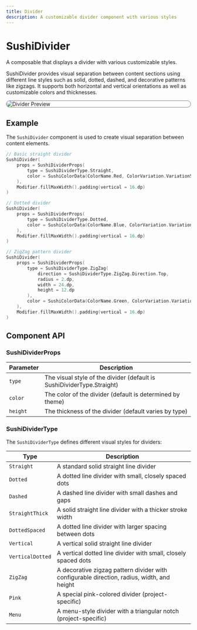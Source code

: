 ```yaml
---
title: Divider
description: A customizable divider component with various styles
---
```


# SushiDivider

A composable that displays a divider with various customizable styles.

SushiDivider provides visual separation between content sections using different
line styles such as solid, dotted, dashed, and decorative patterns like zigzags.
It supports both horizontal and vertical orientations as well as customizable colors
and thicknesses.

<div style="max-width: 800px; max-height: 340px; border-radius: 20px; overflow: hidden; border: 1px solid #777;">
    <img class="component-preview" src="../preview_divider.png" alt="Divider Preview">
</div>

## Example

The `SushiDivider` component is used to create visual separation between content elements.

```kotlin
// Basic straight divider
SushiDivider(
    props = SushiDividerProps(
        type = SushiDividerType.Straight,
        color = SushiColorData(ColorName.Red, ColorVariation.Variation500)
    ),
    Modifier.fillMaxWidth().padding(vertical = 16.dp)
)

// Dotted divider
SushiDivider(
    props = SushiDividerProps(
        type = SushiDividerType.Dotted,
        color = SushiColorData(ColorName.Blue, ColorVariation.Variation500)
    ),
    Modifier.fillMaxWidth().padding(vertical = 16.dp)
)

// ZigZag pattern divider
SushiDivider(
    props = SushiDividerProps(
        type = SushiDividerType.ZigZag(
            direction = SushiDividerType.ZigZag.Direction.Top,
            radius = 2.dp,
            width = 24.dp,
            height = 12.dp
        ),
        color = SushiColorData(ColorName.Green, ColorVariation.Variation500),
    ),
    Modifier.fillMaxWidth().padding(vertical = 16.dp)
)
```

## Component API

### SushiDividerProps

| Parameter                               | Description                      |
|-----------------------------------------|----------------------------------|
| <div class='parameter'>`type`</div>| The visual style of the divider (default is SushiDividerType.Straight) |
| <div class='parameter'>`color`</div>| The color of the divider (default is determined by theme) |
| <div class='parameter'>`height`</div>| The thickness of the divider (default varies by type) |

### SushiDividerType

The `SushiDividerType` defines different visual styles for dividers:

| Type                                   | Description                      |
|---------------------------------------|----------------------------------|
| <div class='parameter'>`Straight`</div>| A standard solid straight line divider |
| <div class='parameter'>`Dotted`</div>| A dotted line divider with small, closely spaced dots |
| <div class='parameter'>`Dashed`</div>| A dashed line divider with small dashes and gaps |
| <div class='parameter'>`StraightThick`</div>| A solid straight line divider with a thicker stroke width |
| <div class='parameter'>`DottedSpaced`</div>| A dotted line divider with larger spacing between dots |
| <div class='parameter'>`Vertical`</div>| A vertical solid straight line divider |
| <div class='parameter'>`VerticalDotted`</div>| A vertical dotted line divider with small, closely spaced dots |
| <div class='parameter'>`ZigZag`</div>| A decorative zigzag pattern divider with configurable direction, radius, width, and height |
| <div class='parameter'>`Pink`</div>| A special pink-colored divider (project-specific) |
| <div class='parameter'>`Menu`</div>| A menu-style divider with a triangular notch (project-specific) |
